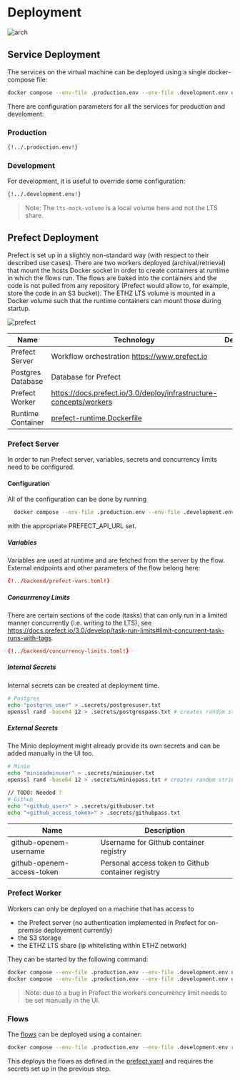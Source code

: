# Deployment

![arch](deployment.drawio)



## Service Deployment

The services on the virtual machine can be deployed using a single docker-compose file:

```bash
docker compose --env-file .production.env --env-file .development.env up -d
```

There are configuration parameters for all the services for production and develoment:

### Production

```bash
{!../.production.env!}
```

### Development

For development, it is useful to override some configuration:

```bash
{!../.development.env!}
```

> Note: The `lts-mock-volume` is a local volume here and not the LTS share.


## Prefect Deployment

Prefect is set up in a slightly non-standard way (with respect to their described use cases). There are two workers deployed (archival/retrieval) that mount the hosts Docker socket in order
to create containers at runtime in which the flows run. The flows are baked into the containers and the code is not pulled from any repository (Prefect would allow to, for example, store the code in an S3 bucket). The ETHZ LTS volume is mounted in a Docker volume such that the runtime containers can mount those during startup.


![prefect](prefect.drawio)

| Name              | Technology                                                                                                               | Description | Endpoint                                |
| ----------------- | ------------------------------------------------------------------------------------------------------------------------ | ----------- | --------------------------------------- |
| Prefect Server    | Workflow orchestration <https://www.prefect.io>                                                                          |             | <http://localhost/prefect-ui/dashboard> |
| Postgres Database | Database for Prefect                                                                                                     |             | n/a                                     |
| Prefect Worker    | <https://docs.prefect.io/3.0/deploy/infrastructure-concepts/workers>                                                     |             | n/a                                     |
| Runtime Container | [prefect-runtime.Dockerfile](https://github.com/SwissOpenEM/ScopeMArchiver/blob/main/backend/prefect-runtime.Dockerfile) |             | n/a                                     |

### Prefect Server

In order to run Prefect server, variables, secrets and concurrency limits need to be configured.
#### Configuration
All of the configuration can be done by running

  ```bash
    docker compose --env-file .production.env --env-file .development.env run --rm prefect-config
  ```

with the appropriate PREFECT_API_URL set.

##### Variables

Variables are used at runtime and are fetched from the server by the flow. External endpoints and other parameters of the flow belong here:

```toml
{!../backend/prefect-vars.toml!}
```

##### Concurrrency Limits

There are certain sections of the code (tasks) that can only run in a limited manner concurrently (i.e. writing to the LTS), see <https://docs.prefect.io/3.0/develop/task-run-limits#limit-concurrent-task-runs-with-tags>.

```toml
{!../backend/concurrency-limits.toml!}
```

##### Internal Secrets

Internal secrets can be created at deployment time.

```bash
# Postgres
echo "postgres_user" > .secrets/postgresuser.txt
openssl rand -base64 12 > .secrets/postgrespass.txt # creates random string
```

##### External Secrets

The Minio deployment might already provide its own secrets and can be added manually in the UI too.

```bash
# Minio
echo "minioadminuser" > .secrets/miniouser.txt
openssl rand -base64 12 > .secrets/miniopass.txt # creates random string

// TODO: Needed ?
# Github
echo "<github_user>" > .secrets/githubuser.txt
echo "<github_access_token>" > .secrets/githubpass.txt
```

| Name                       | Description                                        |
| -------------------------- | -------------------------------------------------- |
| github-openem-username     | Username for Github container registry             |
| github-openem-access-token | Personal access token to Github container registry |

### Prefect Worker

Workers can only be deployed on a machine that has access to

- the Prefect server (no authentication implemented in Prefect for on-premise deployement currently)
- the S3 storage
- the ETHZ LTS share (ip whitelisting within ETHZ network)

They can be started by the following command:

```bash
docker compose --env-file .production.env --env-file .development.env up -d prefect-archival-worker
docker compose --env-file .production.env --env-file .development.env up -d prefect-retrieval-worker
```

> Note: due to a bug in Prefect the workers concurrency limit needs to be set manually in the UI.

### Flows

The [flows](../backend/archiver/flows/__init__.py) can be deployed using a container:

```bash
docker compose --env-file .production.env --env-file .development.env run --rm prefect-flows-deployment
```

This deploys the flows as defined in the [prefect.yaml](https://github.com/SwissOpenEM/ScopeMArchiver/backend/prefect.yaml) and requires the secrets set up in the previous step.
